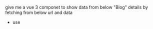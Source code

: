 give me a vue 3 componet to show data from below "Blog" details by fetching from below url and data
- use  <script setup>
- take id from route params
- use below vue template
```
url = /api/posts/blogs/6/show
data = 
{
  "id": 6,
  "title": "Third Blog Post",
  "content": "This is the content of the third blog post.",
  "image": "/media/blog_images/blog3.png"
}

```

```vue

<template>
    <div class="card-body">
      <!-- Card content -->
      <div v-if="blog"  class="space-y-4">
        <h1><strong>Title :</strong> {{ blog.title }}</h1>
        <div class="flex">
        <strong>Image :</strong> <img :src="blog.image" width="50px" alt="Blog Image">
        </div>

        <p><strong>Content :</strong> {{ blog.content }}</p>
      </div>
      <div v-else>
        <p>Loading...</p>
      </div>

    </div>

</template>

<script setup>
import { ref, onMounted } from 'vue'
import { useRoute } from 'vue-router'

const route = useRoute()
const blogId = route.params.id
const blog = ref(null)

onMounted(async () => {
  try {
    const response = await fetch(`/api/posts/blogs/${blogId}/show`)
    const data = await response.json()
    blog.value = data
  } catch (error) {
    console.error('Error fetching blog data:', error)
  }
})
</script>
```
